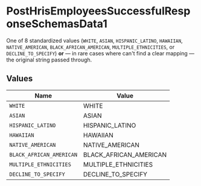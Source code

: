 # PostHrisEmployeesSuccessfulResponseSchemasData1

One of 8 standardized values (`WHITE`, `ASIAN`, `HISPANIC_LATINO`, `HAWAIIAN`, `NATIVE_AMERICAN`, `BLACK_AFRICAN_AMERICAN`, `MULTIPLE_ETHNICITIES`, or `DECLINE_TO_SPECIFY`) **or** — in rare cases where can't find a clear mapping — the original string passed through.


## Values

| Name                     | Value                    |
| ------------------------ | ------------------------ |
| `WHITE`                  | WHITE                    |
| `ASIAN`                  | ASIAN                    |
| `HISPANIC_LATINO`        | HISPANIC_LATINO          |
| `HAWAIIAN`               | HAWAIIAN                 |
| `NATIVE_AMERICAN`        | NATIVE_AMERICAN          |
| `BLACK_AFRICAN_AMERICAN` | BLACK_AFRICAN_AMERICAN   |
| `MULTIPLE_ETHNICITIES`   | MULTIPLE_ETHNICITIES     |
| `DECLINE_TO_SPECIFY`     | DECLINE_TO_SPECIFY       |